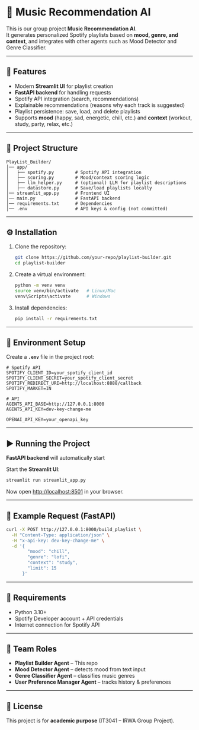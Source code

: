 # 🎵 Music Recommendation AI

This is our group project **Music Recommendation AI**.  
It generates personalized Spotify playlists based on **mood, genre, and context**, and integrates with other agents such as Mood Detector and Genre Classifier.

---

## 🚀 Features
- Modern **Streamlit UI** for playlist creation  
- **FastAPI backend** for handling requests  
- Spotify API integration (search, recommendations)  
- Explainable recommendations (reasons why each track is suggested)  
- Playlist persistence: save, load, and delete playlists  
- Supports **mood** (happy, sad, energetic, chill, etc.) and **context** (workout, study, party, relax, etc.)

---

## 📂 Project Structure
```
PlayList_Builder/
│── app/
│   ├── spotify.py        # Spotify API integration
│   ├── scoring.py        # Mood/context scoring logic
│   ├── llm_helper.py     # (optional) LLM for playlist descriptions
│   ├── datastore.py      # Save/load playlists locally
│── streamlit_app.py      # Frontend UI
│── main.py               # FastAPI backend
│── requirements.txt      # Dependencies
│── .env                  # API keys & config (not committed)
```

---

## ⚙️ Installation

1. Clone the repository:
   ```bash
   git clone https://github.com/your-repo/playlist-builder.git
   cd playlist-builder
   ```

2. Create a virtual environment:
   ```bash
   python -m venv venv
   source venv/bin/activate   # Linux/Mac
   venv\Scripts\activate      # Windows
   ```

3. Install dependencies:
   ```bash
   pip install -r requirements.txt
   ```

---

## 🔑 Environment Setup

Create a **`.env`** file in the project root:

```env
# Spotify API
SPOTIFY_CLIENT_ID=your_spotify_client_id
SPOTIFY_CLIENT_SECRET=your_spotify_client_secret
SPOTIFY_REDIRECT_URI=http://localhost:8888/callback
SPOTIFY_MARKET=IN

# API
AGENTS_API_BASE=http://127.0.0.1:8000
AGENTS_API_KEY=dev-key-change-me

OPENAI_API_KEY=your_openapi_key
```

---

## ▶️ Running the Project

**FastAPI backend** will automatically start

Start the **Streamlit UI**:
```bash
streamlit run streamlit_app.py
```

Now open [http://localhost:8501](http://localhost:8501) in your browser.

---

## 🧪 Example Request (FastAPI)
```bash
curl -X POST http://127.0.0.1:8000/build_playlist \
  -H "Content-Type: application/json" \
  -H "x-api-key: dev-key-change-me" \
  -d '{
        "mood": "chill",
        "genre": "lofi",
        "context": "study",
        "limit": 15
      }'
```

---

## 📌 Requirements
- Python 3.10+
- Spotify Developer account + API credentials
- Internet connection for Spotify API

---

## 👥 Team Roles
- **Playlist Builder Agent** – This repo  
- **Mood Detector Agent** – detects mood from text input  
- **Genre Classifier Agent** – classifies music genres  
- **User Preference Manager Agent** – tracks history & preferences  

---

## 📜 License
This project is for **academic purpose** (IT3041 – IRWA Group Project).  
